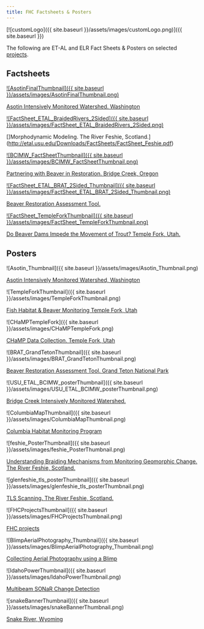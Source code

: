 ```yaml
---
title: FHC Factsheets & Posters
---
```


[![customLogo]({{ site.baseurl }}/assets/images/customLogo.png)]({{ site.baseurl }})

The following are ET-AL and ELR Fact Sheets & Posters on selected [projects](http://etal.joewheaton.org/projects).

## Factsheets

[![AsotinFinalThumbnail]({{ site.baseurl }}/assets/images/AsotinFinalThumbnail.png)](http://etalweb.joewheaton.org.s3-us-west-2.amazonaws.com/Downloads/FactSheets/AsotinFinal_Flattened.pdf)

[Asotin Intensively Monitored Watershed. Washington](http://etal.usu.edu/Downloads/FactSheets/AsotinFinal_Flattened.pdf)

[![FactSheet_ETAL_BraidedRivers_2Sided]({{ site.baseurl }}/assets/images/FactSheet_ETAL_BraidedRivers_2Sided.png)](http://etalweb.joewheaton.org.s3-us-west-2.amazonaws.com/Downloads/FactSheets/FactSheet_Feshie.pdf)

[]Morphodynamic Modeling. The River Feshie, Scotland.](http://etal.usu.edu/Downloads/FactSheets/FactSheet_Feshie.pdf)

[![BCIMW_FactSheetThumbnail]({{ site.baseurl }}/assets/images/BCIMW_FactSheetThumbnail.png)](http://etalweb.joewheaton.org.s3-us-west-2.amazonaws.com/Downloads/FactSheets/BCIMW_FactSheet.pdf)

[Partnering with Beaver in Restoration. Bridge Creek, Oregon](http://etal.usu.edu/Downloads/FactSheets/BCIMW_FactSheet.pdf)

[![FactSheet_ETAL_BRAT_2Sided_Thumbnail]({{ site.baseurl }}/assets/images/FactSheet_ETAL_BRAT_2Sided_Thumbnail.png)](http://etalweb.joewheaton.org.s3-us-west-2.amazonaws.com/Downloads/FactSheets/FactSheet_ETAL_BRAT_2Sided.pdf)

[Beaver Restoration Assessment Tool.](http://etal.usu.edu/Downloads/FactSheets/FactSheet_ETAL_BRAT_2Sided.pdf)

[![FactSheet_TempleForkThumbnail]({{ site.baseurl }}/assets/images/FactSheet_TempleForkThumbnail.png)](http://etalweb.joewheaton.org.s3-us-west-2.amazonaws.com/Downloads/FactSheets/FactSheet_TempleForkLokteffFINAL_Flattened.pdf)

[Do Beaver Dams Impede the Movement of Trout? Temple Fork, Utah.](http://etal.usu.edu/Downloads/FactSheets/FactSheet_TempleForkLokteffFINAL_Flattened.pdf)

## Posters

![Asotin_Thumbnail]({{ site.baseurl }}/assets/images/Asotin_Thumbnail.png)

[Asotin Intensively Monitored Watershed, Washington](http://etal.usu.edu/Downloads/Posters/Asotin_flattened.pdf)

![TempleForkThumbnail]({{ site.baseurl }}/assets/images/TempleForkThumbnail.png)

[Fish Habitat & Beaver Monitoring Temple Fork, Utah](http://etal.usu.edu/Downloads/Posters/TempleFork.pdf)

![CHaMPTempleFork]({{ site.baseurl }}/assets/images/CHaMPTempleFork.png)

[CHaMP Data Collection. Temple Fork, Utah](http://etal.usu.edu/Downloads/Posters/CHaMPTempleFork.pdf)

![BRAT_GrandTetonThumbnail]({{ site.baseurl }}/assets/images/BRAT_GrandTetonThumbnail.png)

[Beaver Restoration Assessment Tool. Grand Teton National Park](http://etal.usu.edu/Downloads/Posters/BRAT_GrandTeton.pdf)

![USU_ETAL_BCIMW_posterThumbnail]({{ site.baseurl }}/assets/images/USU_ETAL_BCIMW_posterThumbnail.png)

[Bridge Creek Intensively Monitored Watershed.](http://etal.usu.edu/Downloads/Posters/USU_ETAL_BCIMW_poster.pdf)

![ColumbiaMapThumbnail]({{ site.baseurl }}/assets/images/ColumbiaMapThumbnail.png)

[Columbia Habitat Monitoring Program](http://etal.usu.edu/Downloads/Posters/ColumbiaMap.pdf)

![feshie_PosterThumbnail]({{ site.baseurl }}/assets/images/feshie_PosterThumbnail.png)

[Understanding Braiding Mechanisms from Monitoring Geomorphic Change. The River Feshie, Scotland.](http://etal.usu.edu/Downloads/Posters/feshie_Poster.pdf)

![glenfeshie_tls_posterThumbnail]({{ site.baseurl }}/assets/images/glenfeshie_tls_posterThumbnail.png)

[TLS Scanning. The River Feshie, Scotland.](http://etal.usu.edu/Downloads/Posters/glenfeshie_tls_poster.pdf)

![FHCProjectsThumbnail]({{ site.baseurl }}/assets/images/FHCProjectsThumbnail.png)

[FHC projects](http://etal.usu.edu/Downloads/Posters/FHCProjects.pdf)

![BlimpAerialPhotography_Thumbnail]({{ site.baseurl }}/assets/images/BlimpAerialPhotography_Thumbnail.png)

[Collecting Aerial Photography using a Blimp](http://etal.usu.edu/Downloads/Posters/BlimpAerialPhotography_NotEditable.pdf)

![IdahoPowerThumbnail]({{ site.baseurl }}/assets/images/IdahoPowerThumbnail.png)

[Multibeam SONaR Change Detection](http://etal.usu.edu/Downloads/Posters/IdahoPower.png)

![snakeBannerThumbnail]({{ site.baseurl }}/assets/images/snakeBannerThumbnail.png)

[Snake River, Wyoming](http://etal.usu.edu/Downloads/Posters/SnakeBanner.png)